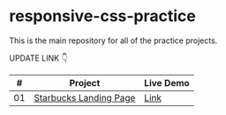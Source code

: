 # responsive-css-practice

This is the main repository for all of the practice projects.

UPDATE LINK 👇

|  #  | Project                                                                                                         | Live Demo                                                                           |
| :-: | --------------------------------------------------------------------------------------------------------------- | ----------------------------------------------------------------------------------- |
| 01  | [Starbucks Landing Page](https://github.com/Gyeonghun-Park/responsive-css-practice/tree/main/starbucks-landing) | [Link](https://gyeonghun-park.github.io/responsive-css-practice/starbucks-landing/) |

